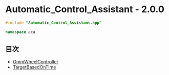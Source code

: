 # Automatic_Control_Assistant - 2.0.0
```c++
#include "Automatic_Control_Assistant.hpp"
```

```c++
namespace aca
```

## 目次
- [OmniWheelController](omni_wheel_controller/README.md)
- [TargetBasedOnTime](target_based_on_time/README.md)
